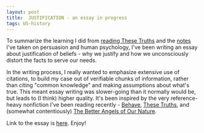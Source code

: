 ```yaml
---
layout: post
title:  JUSTIFICATION - an essay in progress
tags: US-history
---
```


To summarize the learning I did from [reading These Truths](../these-truths) and the [notes](../notes) I've taken on persuasion and human psychology, I've been writing an essay about justification of beliefs - why we justify and how we unconsciously distort the facts to serve our needs.

In the writing process, I really wanted to emphasize extensive use of citations, to build my case out of verifiable chunks of information, rather than citing "common knowledge" and making assumptions about what's true. This meant essay writing was slower-going than it normally would be, but leads to (I think) higher quality. It's been inspired by the very reference-heavy nonfiction I've been reading recently - [Behave]({{site.baseurl}}), [These Truths]({{site.baseurl}}), and (somewhat contentiously) [The Better Angels of Our Nature]({{site.baseurl}}).

Link to the essay is [here]({{site.baseurl}}). Enjoy!
